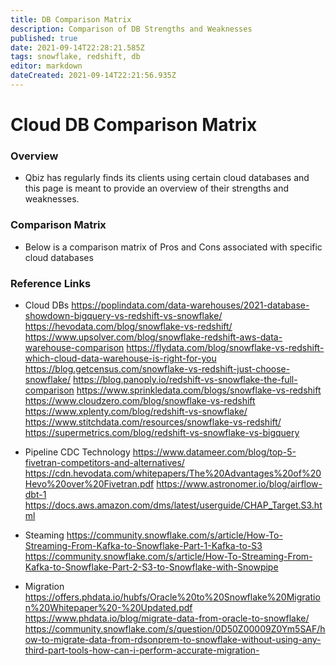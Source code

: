 ```yaml
---
title: DB Comparison Matrix
description: Comparison of DB Strengths and Weaknesses 
published: true
date: 2021-09-14T22:28:21.585Z
tags: snowflake, redshift, db
editor: markdown
dateCreated: 2021-09-14T22:21:56.935Z
---
```


# Cloud DB Comparison Matrix
### Overview
- Qbiz has regularly finds its clients using certain cloud databases and this page is meant to provide an overview of their strengths and weaknesses.

### Comparison Matrix 
- Below is a comparison matrix of Pros and Cons associated with specific cloud databases 

### Reference Links
- Cloud DBs
https://poplindata.com/data-warehouses/2021-database-showdown-bigquery-vs-redshift-vs-snowflake/
https://hevodata.com/blog/snowflake-vs-redshift/
https://www.upsolver.com/blog/snowflake-redshift-aws-data-warehouse-comparison
https://flydata.com/blog/snowflake-vs-redshift-which-cloud-data-warehouse-is-right-for-you
https://blog.getcensus.com/snowflake-vs-redshift-just-choose-snowflake/
https://blog.panoply.io/redshift-vs-snowflake-the-full-comparison
https://www.sprinkledata.com/blogs/snowflake-vs-redshift
https://www.cloudzero.com/blog/snowflake-vs-redshift
https://www.xplenty.com/blog/redshift-vs-snowflake/
https://www.stitchdata.com/resources/snowflake-vs-redshift/
https://supermetrics.com/blog/redshift-vs-snowflake-vs-bigquery

- Pipeline CDC Technology
https://www.datameer.com/blog/top-5-fivetran-competitors-and-alternatives/
https://cdn.hevodata.com/whitepapers/The%20Advantages%20of%20Hevo%20over%20Fivetran.pdf
https://www.astronomer.io/blog/airflow-dbt-1
https://docs.aws.amazon.com/dms/latest/userguide/CHAP_Target.S3.html

- Steaming
https://community.snowflake.com/s/article/How-To-Streaming-From-Kafka-to-Snowflake-Part-1-Kafka-to-S3
https://community.snowflake.com/s/article/How-To-Streaming-From-Kafka-to-Snowflake-Part-2-S3-to-Snowflake-with-Snowpipe

- Migration
https://offers.phdata.io/hubfs/Oracle%20to%20Snowflake%20Migration%20Whitepaper%20-%20Updated.pdf
https://www.phdata.io/blog/migrate-data-from-oracle-to-snowflake/
https://community.snowflake.com/s/question/0D50Z00009Z0Ym5SAF/how-to-migrate-data-from-rdsonprem-to-snowflake-without-using-any-third-part-tools-how-can-i-perform-accurate-migration-





